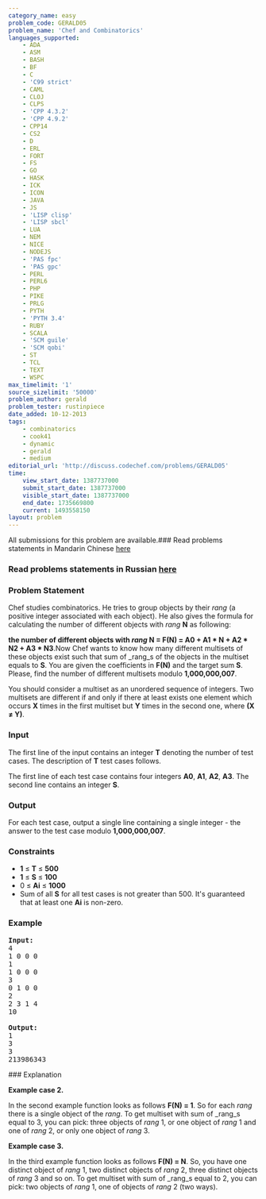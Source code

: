 ```yaml
---
category_name: easy
problem_code: GERALD05
problem_name: 'Chef and Combinatorics'
languages_supported:
    - ADA
    - ASM
    - BASH
    - BF
    - C
    - 'C99 strict'
    - CAML
    - CLOJ
    - CLPS
    - 'CPP 4.3.2'
    - 'CPP 4.9.2'
    - CPP14
    - CS2
    - D
    - ERL
    - FORT
    - FS
    - GO
    - HASK
    - ICK
    - ICON
    - JAVA
    - JS
    - 'LISP clisp'
    - 'LISP sbcl'
    - LUA
    - NEM
    - NICE
    - NODEJS
    - 'PAS fpc'
    - 'PAS gpc'
    - PERL
    - PERL6
    - PHP
    - PIKE
    - PRLG
    - PYTH
    - 'PYTH 3.4'
    - RUBY
    - SCALA
    - 'SCM guile'
    - 'SCM qobi'
    - ST
    - TCL
    - TEXT
    - WSPC
max_timelimit: '1'
source_sizelimit: '50000'
problem_author: gerald
problem_tester: rustinpiece
date_added: 10-12-2013
tags:
    - combinatorics
    - cook41
    - dynamic
    - gerald
    - medium
editorial_url: 'http://discuss.codechef.com/problems/GERALD05'
time:
    view_start_date: 1387737000
    submit_start_date: 1387737000
    visible_start_date: 1387737000
    end_date: 1735669800
    current: 1493558150
layout: problem
---
```

All submissions for this problem are available.###  Read problems statements in Mandarin Chinese [here](http://www.codechef.com/download/translated/COOK41/mandarin/GERALD05.pdf)

###  Read problems statements in Russian [here](http://www.codechef.com/download/translated/COOK41/russian/GERALD05.docx)

### Problem Statement

Chef studies combinatorics. He tries to group objects by their _rang_ (a positive integer associated with each object). He also gives the formula for calculating the number of different objects with _rang_ **N** as following:

**the number of different objects with _rang_ N = F(N) = A0 + A1 \* N + A2 \* N2 + A3 \* N3**.Now Chef wants to know how many different multisets of these objects exist such that sum of _rang_s of the objects in the multiset equals to **S**. You are given the coefficients in **F(N)** and the target sum **S**. Please, find the number of different multisets modulo **1,000,000,007**.

You should consider a multiset as an unordered sequence of integers. Two multisets are different if and only if there at least exists one element which occurs **X** times in the first multiset but **Y** times in the second one, where **(X ≠ Y)**.

### Input

The first line of the input contains an integer **T** denoting the number of test cases. The description of **T** test cases follows. 

The first line of each test case contains four integers **A0**, **A1**, **A2**, **A3**. The second line contains an integer **S**.

### Output

For each test case, output a single line containing a single integer - the answer to the test case modulo **1,000,000,007**.

### Constraints

- **1** ≤ **T** ≤ **500**
- **1** ≤ **S** ≤ **100**
- 0 ≤ **Ai** ≤ **1000**
- Sum of all **S** for all test cases is not greater than 500. It's guaranteed that at least one **Ai** is non-zero.

### Example

<pre><b>Input:</b>
4
1 0 0 0
1
1 0 0 0
3
0 1 0 0
2
2 3 1 4
10

<b>Output:</b>
1
3
3
213986343
</pre>### Explanation

**Example case 2.** 

In the second example function looks as follows **F(N) = 1**. So for each _rang_ there is a single object of the _rang_. To get multiset with sum of _rang_s equal to 3, you can pick: three objects of _rang_ 1, or one object of _rang_ 1 and one of _rang_ 2, or only one object of _rang_ 3. 

**Example case 3.** 

In the third example function looks as follows **F(N) = N**. So, you have one distinct object of _rang_ 1, two distinct objects of _rang_ 2, three distinct objects of _rang_ 3 and so on. To get
multiset with sum of _rang_s equal to 2, you can pick: two objects of _rang_ 1, one of objects of _rang_ 2 (two ways).
